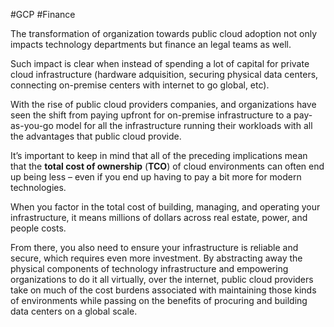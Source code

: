#GCP #Finance 

The transformation of organization towards public cloud adoption not only impacts technology departments but finance an legal teams as well.

Such impact is clear when instead of spending a lot of capital for private cloud infrastructure (hardware adquisition, securing physical data centers, connecting on-premise centers with internet to go global, etc).

With the rise of public cloud providers companies, and organizations have seen the shift from paying upfront for on-premise infrastructure to a pay-as-you-go model for all the infrastructure running their workloads with all the advantages that public cloud provide.

It’s important to keep in mind that all of the preceding implications mean that the **total cost of ownership** (**TCO**) of cloud environments can often end up being less – even if you end up having to pay a bit more for modern technologies. 

When you factor in the total cost of building, managing, and operating your infrastructure, it means millions of dollars across real estate, power, and people costs. 

From there, you also need to ensure your infrastructure is reliable and secure, which requires even more investment. By abstracting away the physical components of technology infrastructure and empowering organizations to do it all virtually, over the internet, public cloud providers take on much of the cost burdens associated with maintaining those kinds of environments while passing on the benefits of procuring and building data centers on a global scale.